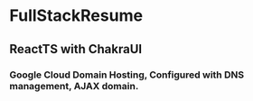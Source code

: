 # FullStackResume

## ReactTS with ChakraUI
### Google Cloud Domain Hosting, Configured with DNS management, AJAX domain.

